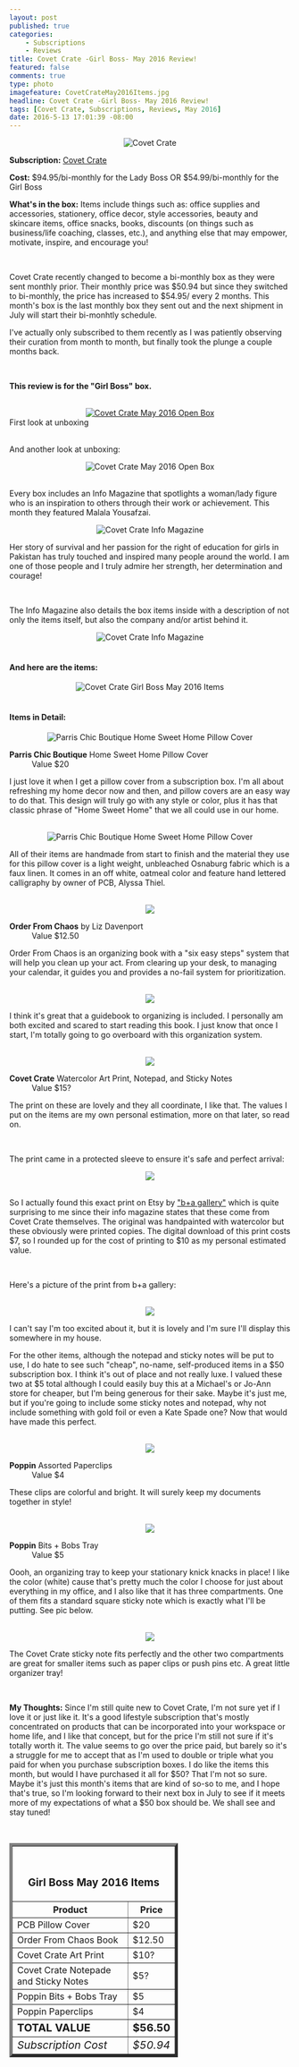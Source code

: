 ```yaml
---
layout: post
published: true
categories: 
    - Subscriptions
    - Reviews
title: Covet Crate -Girl Boss- May 2016 Review!
featured: false
comments: true
type: photo
imagefeature: CovetCrateMay2016Items.jpg
headline: Covet Crate -Girl Boss- May 2016 Review!
tags: [Covet Crate, Subscriptions, Reviews, May 2016]
date: 2016-5-13 17:01:39 -08:00
---
```


<center><img src="/images/CovetCrateMay2016Box.jpg" border="0" style="border:none;max-width:100%;" alt="Covet Crate" /></center>

<p><b>Subscription:</b> <a href="http://www.covetcrate.com" target="_blank">Covet Crate</a></p>
<p><b>Cost:</b>  $94.95/bi-monthly for the Lady Boss OR $54.99/bi-monthly for the Girl Boss</p>
<p><b>What's in the box:</b> Items include things such as: office supplies and accessories, stationery, office decor, style accessories, beauty and skincare items, office snacks, books, discounts (on things such as business/life coaching, classes, etc.), and anything else that may empower, motivate, inspire, and encourage you!</p>

<br>

<p>Covet Crate recently changed to become a bi-monthly box as they were sent monthly prior. Their monthly price was $50.94 but since they switched to bi-monthly, the price has increased to $54.95/ every 2 months. This month's box is the last monthly box they sent out and the next shipment in July will start their bi-monhtly schedule.</p>

<p>I've actually only subscribed to them recently as I was patiently observing their curation from month to month, but finally took the plunge a couple months back.</p>

<br>

<p><b>This review is for the "Girl Boss" box.</b></p>

<br>

<center><a href="https://www.ipsy.com/new?refer=uns8d" target="_blank">
<img src="/images/CovetCrateMay2016OpenBox.jpg" border="0" style="border:none;max-width:100%;" alt="Covet Crate May 2016 Open Box" />
</a></center>
<figcaption>First look at unboxing</figcaption>

<br>

<p>And another look at unboxing:</p>
<center><img src="/images/CovetCrateMay2016OpenBox2.jpg" border="0" style="border:none;max-width:100%;" alt="Covet Crate May 2016 Open Box" />
</a></center>

<br>

<p>Every box includes an Info Magazine that spotlights a woman/lady figure who is an inspiration to others through their work or achievement. This month they featured Malala Yousafzai.<p>
<center><img src="/images/CovetCrateMay2016InfoMagazine.jpg" border="0" style="border:none;max-width:100%;" alt="Covet Crate Info Magazine" />
</a></center>

<p>Her story of survival and her passion for the right of education for girls in Pakistan has truly touched and inspired many people around the world. I am one of those people and I truly admire her strength, her determination and courage!</p>

<br>

<p>The Info Magazine also details the box items inside with a description of not only the items itself, but also the company and/or artist behind it.</p>
<center><img src="/images/CovetCrateMay2016InfoMagazine2.jpg" border="0" style="border:none;max-width:100%;" alt="Covet Crate Info Magazine" />
</a></center>

<br>

<H4> And here are the items:</H4>

<center><img src="/images/CovetCrateMay2016Items.jpg" border="0" style="border:none;max-width:100%;" alt="Covet Crate Girl Boss May 2016 Items" />
</a></center>

<br>

<H4> Items in Detail:</H4>

<center><img src="/images/CovetCrateMay2016ParrisChicBoutiqueHomeSweetHomePillowCover.jpg" border="0" style="border:none;max-width:100%;" alt="Parris Chic Boutique Home Sweet Home Pillow Cover" />
</a></center>

<DL>
<DT><b>Parris Chic Boutique</b> Home Sweet Home Pillow Cover</DT>
<DD>Value $20</DD>
</DL>

<p>I just love it when I get a pillow cover from a subscription box. I'm all about refreshing my home decor now and then, and pillow covers are an easy way to do that. This design will truly go with any style or color, plus it has that classic phrase of "Home Sweet Home" that we all could use in our home.</p>

<br>

<center><img src="/images/CovetCrateMay2016ParrisChicBoutiqueHomeSweetHomePillowCover2.jpg" border="0" style="border:none;max-width:100%;" alt="Parris Chic Boutique Home Sweet Home Pillow Cover" />
</a></center>

<p>All of their items are handmade from start to finish and the material they use for this pillow cover is a light weight, unbleached Osnaburg fabric which is a faux linen. It comes in an off white, oatmeal color and feature hand lettered calligraphy by owner of PCB, Alyssa Thiel.</p>

<br>

<center><a href="https://www.ipsy.com/new?refer=uns8d" target="_blank">
<img src="/images/CovetCrateMay2016LizDavenportOrderFromChaosBook.jpg" border="0" style="border:none;max-width:100%;" />
</a></center>

<DL>
<DT><b>Order From Chaos</b> by Liz Davenport</DT>
<DD>Value $12.50</DD>
</DL>

<p>Order From Chaos is an organizing book with a "six easy steps" system that will help you clean up your act. From clearing up your desk, to managing your calendar, it guides you and provides a no-fail system for prioritization.</p>

<br>

<center><a href="https://www.ipsy.com/new?refer=uns8d" target="_blank">
<img src="/images/CovetCrateMay2016LizDavenportOrderFromChaosBook2.jpg" border="0" style="border:none;max-width:100%;" />
</a></center>

<p>I think it's great that a guidebook to organizing is included. I personally am both excited and scared to start reading this book. I just know that once I start, I'm totally going to go overboard with this organization system.</p>

<br>

<center><a href="https://www.ipsy.com/new?refer=uns8d" target="_blank">
<img src="/images/CovetCrateMay2016WatercolorArtPrintNotepads.jpg" border="0" style="border:none;max-width:100%;" />
</a></center>
<DL>
<DT><b>Covet Crate</b> Watercolor Art Print, Notepad, and Sticky Notes</DT>
<DD>Value $15?</DD>
</DL>

<p>The print on these are lovely and they all coordinate, I like that. The values I put on the items are my own personal estimation, more on that later, so read on.</p>

<br>

<p>The print came in a protected sleeve to ensure it's safe and perfect arrival:</p>
<center><a href="https://www.ipsy.com/new?refer=uns8d" target="_blank">
<img src="/images/CovetCrateMay2016WatercolorArtPrint2.jpg" border="0" style="border:none;max-width:100%;" />
</a></center>

<br>

<p>So I actually found this exact print on Etsy by <a href="https://www.etsy.com/listing/198617733/soft-ethereal-light-blue-watercolor?ga_order=most_relevant&ga_search_type=all&ga_view_type=gallery&ga_search_query=art%20print&ref=sr_gallery_44" target="_blank">"b+a gallery"</a> which is quite surprising to me since their info magazine states that these come from Covet Crate themselves. The original was handpainted with watercolor but these obviously were printed copies. The digital download of this print costs $7, so I rounded up for the cost of printing to $10 as my personal estimated value.</p>

<br>

<p>Here's a picture of the print from b+a gallery:</p>

<br>

<center><a href="https://www.ipsy.com/new?refer=uns8d" target="_blank">
<img src="/images/CovetCrateMay2016WatercolorArtPrint3.jpg" border="0" style="border:none;max-width:100%;" />
</a></center>

<p>I can't say I'm too excited about it, but it is lovely and I'm sure I'll display this somewhere in my house.</p>

<p>For the other items, although the notepad and sticky notes will be put to use, I do hate to see such "cheap", no-name, self-produced items in a $50 subscription box. I think it's out of place and not really luxe. I valued these two at $5 total although I could easily buy this at a Michael's or Jo-Ann store for cheaper, but I'm being generous for their sake. Maybe it's just me, but if you're going to include some sticky notes and notepad, why not include something with gold foil or even a Kate Spade one? Now that would have made this perfect.</p>

<br>

<center><a href="https://www.ipsy.com/new?refer=uns8d" target="_blank">
<img src="/images/CovetCrateMay2016PoppinPaperClips.jpg" border="0" style="border:none;max-width:100%;" />
</a></center>

<DL>
<DT><b>Poppin</b> Assorted Paperclips</DT>
<DD> Value $4</DD>
</DL>

<p>These clips are colorful and bright. It will surely keep my documents together in style!</p>

<br>

<center><a href="https://www.ipsy.com/new?refer=uns8d" target="_blank">
<img src="/images/CovetCrateMay2016PoppinBitsBobsTray.jpg" border="0" style="border:none;max-width:100%;" />
</a></center>

<DL>
<DT><b>Poppin</b> Bits + Bobs Tray</DT>
<DD> Value $5</DD>
</DL>

<p>Oooh, an organizing tray to keep your stationary knick knacks in place! I like the color (white) cause that's pretty much the color I choose for just about everything in my office, and I also like that it has three compartments. One of them fits a standard square sticky note which is exactly what I'll be putting. See pic below.</p>

<br>

<center><a href="https://www.ipsy.com/new?refer=uns8d" target="_blank">
<img src="/images/CovetCrateMay2016PoppinBitsBobsTray2.jpg" border="0" style="border:none;max-width:100%;" />
</a></center>

<p>The Covet Crate sticky note fits perfectly and the other two compartments are great for smaller items such as paper clips or push pins etc. A great little organizer tray!</p>

<br>

<p><i class="icon-exclamation-sign"></i><b> My Thoughts:</b> Since I'm still quite new to Covet Crate, I'm not sure yet if I love it or just like it. It's a good lifestyle subscription that's mostly concentrated on products that can be incorporated into your workspace or home life, and I like that concept, but for the price I'm still not sure if it's totally worth it. The value seems to go over the price paid, but barely so it's a struggle for me to accept that as I'm used to double or triple what you paid for when you purchase subscription boxes. I do like the items this month, but would I have purchased it all for $50? That I'm not so sure. Maybe it's just this month's items that are kind of so-so to me, and I hope that's true, so I'm looking forward to their next box in July to see if it meets more of my expectations of what a $50 box should be. We shall see and stay tuned!</p>

<br>

<TABLE  BORDER="5" style="width:60%">
   <TR>
      <TH COLSPAN="2">
         <H3><BR><center>Girl Boss May 2016 Items</center></H3>
      </TH>
   </TR>
      <TH>Product</TH>
      <TH>Price</TH>
  <TR>
      <TD>PCB Pillow Cover</TD>
      <TD>$20</TD>
   </TR>
   <TR>
      <TD>Order From Chaos Book</TD>
      <TD>$12.50</TD>
   </TR>
    <TR>
      <TD>Covet Crate Art Print</TD>
      <TD>$10?</TD>
   </TR>
    <TR>
      <TD>Covet Crate Notepade and Sticky Notes</TD>
      <TD>$5?</TD>
   </TR>
    <TR>
      <TD>Poppin Bits + Bobs Tray</TD>
      <TD>$5</TD>
   </TR>
    <TR>
      <TD>Poppin Paperclips</TD>
      <TD>$4</TD>
   </TR>
   <TR>
      <TD><b><big>TOTAL VALUE</big></b></TD>
      <TD><b><big>$56.50</big></b></TD>
   </TR>
   <TR>
      <TD><i><big>Subscription Cost</big></i></TD>
      <TD><i><big>$50.94</big></i></TD>
   </TR>
</TABLE>
